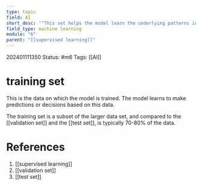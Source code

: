 ```yaml
---
type: topic
field: AI
short_desc: '"This set helps the model learn the underlying patterns in the data."'
field_type: machine learning
module: "6"
parent: "[[supervised learning]]"
---
```



202401111350
Status: #m6
Tags: [[AI]]

# training set

This is the data on which the model is trained. The model learns to make predictions or decisions based on this data.

The training set is a subset of the larger data set, and compared to the [[validation set]] and the [[test set]], is typically 70-80% of the data.
# References

1. [[supervised learning]]
2. [[validation set]]
3. [[test set]]